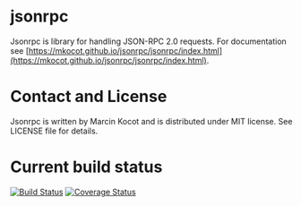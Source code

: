 # jsonrpc
Jsonrpc is library for handling JSON-RPC 2.0 requests.
For documentation see [https://mkocot.github.io/jsonrpc/jsonrpc/index.html](https://mkocot.github.io/jsonrpc/jsonrpc/index.html).

# Contact and License
Jsonrpc is written by Marcin Kocot and is distributed under MIT license. See LICENSE file for details.

# Current build status
[![Build Status](https://travis-ci.org/mkocot/jsonrpc.svg?branch=master)](https://travis-ci.org/mkocot/jsonrpc)
[![Coverage Status](https://coveralls.io/repos/github/mkocot/jsonrpc/badge.svg?branch=travis-config)](https://coveralls.io/github/mkocot/jsonrpc?branch=travis-config)

